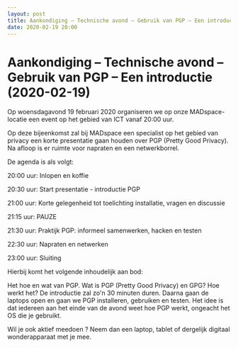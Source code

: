```yaml
---
layout: post
title: Aankondiging – Technische avond – Gebruik van PGP – Een introductie (2020-02-19)
date: 2020-02-19 20:00
---
```


# Aankondiging – Technische avond – Gebruik van PGP – Een introductie (2020-02-19)

Op woensdagavond 19 februari 2020 organiseren we op onze MADspace-locatie een event op
het gebied van ICT vanaf 20:00 uur.

Op deze bijeenkomst zal bij MADspace een specialist op het gebied van privacy een korte
presentatie gaan houden over PGP (Pretty Good Privacy). Na afloop is er ruimte voor napraten
en een netwerkborrel.

De agenda is als volgt:

20:00 uur: Inlopen en koffie

20:30 uur: Start presentatie - introductie PGP

21:00 uur: Korte gelegenheid tot toelichting installatie, vragen en discussie

21:15 uur: PAUZE

21:30 uur: Praktijk PGP: informeel samenwerken, hacken en testen

22:30 uur: Napraten en netwerken

23:00 uur: Sluiting

Hierbij komt het volgende inhoudelijk aan bod:

Het hoe en wat van PGP. Wat is PGP (Pretty Good Privacy) en GPG? Hoe
werkt het? De introductie zal zo'n 30 minuten duren. Daarna gaan de
laptops open en gaan we PGP installeren, gebruiken en testen. Het idee
is dat iedereen aan het einde van de avond weet hoe PGP werkt, ongeacht
het OS die je gebruikt.

Wil je ook aktief meedoen ?
Neem dan een laptop, tablet of dergelijk digitaal wonderapparaat met je mee.
